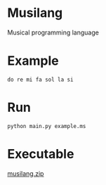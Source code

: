 # Musilang
Musical programming language


# Example
```
do re mi fa sol la si
```

# Run
`python main.py example.ms`
 
 # Executable
 [musilang.zip](https://github.com/kerem3338/Musilang/releases/download/1.0/musilang.zip)
